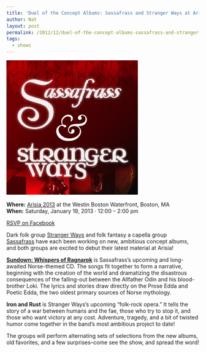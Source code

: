```yaml
---
title: 'Duel of the Concept Albums: Sassafrass and Stranger Ways at Arisia 2013!'
author: Nat
layout: post
permalink: /2012/12/duel-of-the-concept-albums-sassafrass-and-stranger-ways-at-arisia-2013
tags:
  - shows
---
```

![Sassafrass & Stranger Ways](./Sassafrass-Stranger-Ways-Arisia-Runes-2.jpg)

**Where:** [Arisia 2013][1] at the Westin Boston Waterfront, Boston, MA<br />
**When:** Saturday, January 19, 2013 · 12:00 – 2:00 pm

[RSVP on Facebook][2]

Dark folk group [Stranger Ways][3] and folk fantasy a capella group [Sassafrass][4] have each been working on new, ambitious concept albums, and both groups are excited to debut their latest material at Arisia!

**[Sundown: Whispers of Ragnarok][5]** is Sassafrass’s upcoming and long-awaited Norse-themed CD. The songs fit together to form a narrative, beginning with the creation of the world and dramatizing the disastrous consequences of the falling-out between the Allfather Odin and his blood-brother Loki. The lyrics and stories draw directly on the Prose Edda and Poetic Edda, the two oldest primary sources of Norse mythology.

<div>
  <p>
    <strong>Iron and Rust</strong> is Stranger Ways’s upcoming “folk-rock opera.” It tells the story of a war between humans and the fae, those who try to stop it, and those who want victory at any cost. Adventure, tragedy, and a bit of twisted humor come together in the band’s most ambitious project to date!
  </p>

  <p>
    The groups will perform alternating sets of selections from the new albums, old favorites, and a few surprises–come see the show, and spread the word!
  </p>

  <p>
     
  </p>
</div>

 [1]: http://2013.arisia.org/
 [2]: http://www.facebook.com/events/376297129127722/
 [3]: http://stranger-ways.com
 [4]: http://sassafrassmusic.com
 [5]: http://www.sassafrassmusic.com/?page_id=117
